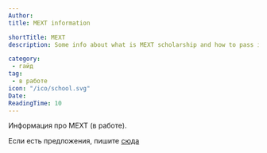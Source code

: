 ```yaml
---
Author:
title: MEXT information

shortTitle: MEXT
description: Some info about what is MEXT scholarship and how to pass it.

category: 
 - гайд
tag:
 - в работе
icon: "/ico/school.svg"
Date: 
ReadingTime: 10
---
```

Информация про MEXT (в работе).

Если есть предложения, пишите [сюда](https://t.me/kotowari)

